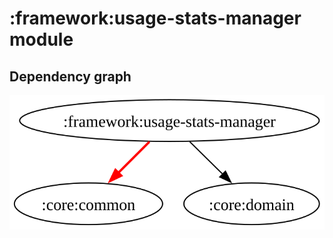 # :framework:usage-stats-manager module
## Dependency graph
![Dependency graph](../../docs/images/graphs/dep_graph_framework_usage_stats_manager.svg)
